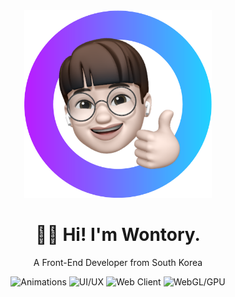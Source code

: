<div align="center">
  <img src="images/memoji.png" width="300" height="300" />
  <h1>👋🏻 Hi! I'm Wontory.</h1>
  <p>A Front-End Developer from South Korea</p>
    
  ![Animations](https://img.shields.io/badge/animations-grey?style=for-the-badge&color=red)
  ![UI/UX](https://img.shields.io/badge/ui/ux-grey?style=for-the-badge&color=yellow)
  ![Web Client](https://img.shields.io/badge/web_client-grey?style=for-the-badge&color=green)
  ![WebGL/GPU](https://img.shields.io/badge/webgl/gpu-grey?style=for-the-badge&color=blue)
</div>
